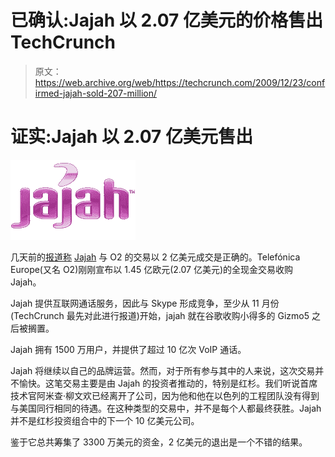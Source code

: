 # 已确认:Jajah 以 2.07 亿美元的价格售出 TechCrunch

> 原文：<https://web.archive.org/web/https://techcrunch.com/2009/12/23/confirmed-jajah-sold-207-million/>

# 证实:Jajah 以 2.07 亿美元售出

![jajah](img/417d038b1fa4070f6071a8271b817a08.png "jajah")

几天前的[报道称](https://web.archive.org/web/20221007022929/http://www.beta.techcrunch.com/2009/12/20/o2-buys-jajah/) [Jajah](https://web.archive.org/web/20221007022929/http://jajah.com/) 与 O2 的交易以 2 亿美元成交是正确的。Telefónica Europe(又名 O2)刚刚宣布以 1.45 亿欧元(2.07 亿美元)的全现金交易收购 Jajah。

Jajah 提供互联网通话服务，因此与 Skype 形成竞争，至少从 11 月份(TechCrunch 最先对此进行报道)开始，jajah 就在谷歌收购小得多的 Gizmo5 之后被搁置。

Jajah 拥有 1500 万用户，并提供了超过 10 亿次 VoIP 通话。

Jajah 将继续以自己的品牌运营。然而，对于所有参与其中的人来说，这次交易并不愉快。这笔交易主要是由 Jajah 的投资者推动的，特别是红杉。我们听说首席技术官阿米查·柳文欢已经离开了公司，因为他和他在以色列的工程团队没有得到与美国同行相同的待遇。在这种类型的交易中，并不是每个人都最终获胜。Jajah 并不是红杉投资组合中的下一个 10 亿美元公司。

鉴于它总共筹集了 3300 万美元的资金，2 亿美元的退出是一个不错的结果。